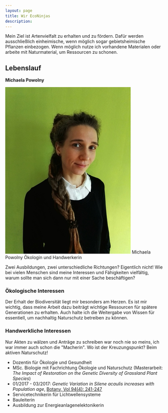 ```yaml
---
layout: page
title: Wir EcoNinjas
description:
---
```


Mein Ziel ist Artenvielfalt zu erhalten und zu fördern.  Dafür werden ausschließlich einheimische, wenn möglich sogar gebietsheimische Pflanzen einbezogen. Wenn möglich nutze ich vorhandene Materialen oder arbeite mit Naturmaterial, um Ressourcen zu schonen.

## Lebenslauf

**Michaela Powolny**

<span class="image right">
<img src="/images/2018.jpg">
Michaela Powolny  
Ökologin und Handwerkerin
</span>

Zwei Ausbildungen, zwei unterschiedliche Richtungen? Eigentlich nicht!
Wie bei vielen Menschen sind meine Interessen und Fähigkeiten
vielfältig, warum sollte man sich dann nur mit einer Sache
beschäftigen?

### Ökologische Interessen

Der Erhalt der Biodiversität liegt mir besonders am Herzen. Es ist mir
wichtig, dass meine Arbeit dazu beiträgt wichtige Ressourcen für
spätere Generationen zu erhalten. Auch halte ich die Weitergabe von
Wissen für essentiell, um nachhaltig Naturschutz betreiben zu können.

### Handwerkliche Interessen

Nur Akten zu wälzen und Anträge zu schreiben war noch nie so meins,
ich war immer auch schon die "Macherin".  Wo ist der Kreuzungspunkt?
Beim aktiven Naturschutz!

- Dozentin für Ökologie und Gesundheit
- MSc. Biologie mit Fachrichtung Ökologie und Naturschutz
  (Masterarbeit: _The Impact of Restoration on the Genetic Diversity of
  Grassland Plant Species_)
- 01/2017 - 03/2017: _Genetic Variation in Silene acaulis increases
  with Population age_, [Botany, Vol 94(4):
  241-247](HTTPS://doi.org/10.11.39/cjb-2015-0195)
- Servicetechnikerin für Lichtwellensysteme
- Bauleiterin
- Ausbildung zur Energieanlagenelektonikerin
